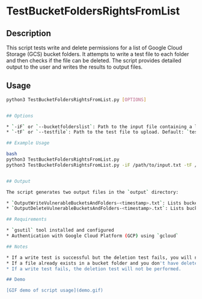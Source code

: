 # TestBucketFoldersRightsFromList

## Description

This script tests write and delete permissions for a list of Google Cloud Storage (GCS) bucket folders. It attempts to write a test file to each folder and then checks if the file can be deleted. The script provides detailed output to the user and writes the results to output files.

## Usage

```bash
python3 TestBucketFoldersRightsFromList.py [OPTIONS]


## Options

* `-iF` or `--bucketfolderslist`: Path to the input file containing a list of bucket folders, one per line. Default: `FoldersList.txt`
* `-tF` or `--testfile`: Path to the test file to upload. Default: `testfile`

## Example Usage

bash
python3 TestBucketFoldersRightsFromList.py
python3 TestBucketFoldersRightsFromList.py -iF /path/to/input.txt -tF /path/to/testfile.txt


## Output

The script generates two output files in the `output` directory:

* `OutputWriteVulnerableBucketsAndFolders-<timestamp>.txt`: Lists bucket folders with write vulnerabilities
* `OutputDeleteVulnerableBucketsAndFolders-<timestamp>.txt`: Lists bucket folders with delete vulnerabilities

## Requirements

* `gsutil` tool installed and configured
* Authentication with Google Cloud Platform (GCP) using `gcloud`

## Notes

* If a write test is successful but the deletion test fails, you will need to manually clean up the test files from the GCS console or using `gsutil`.
* If a file already exists in a bucket folder and you don't have delete permissions, the write test may not report accurate results.
* If a write test fails, the deletion test will not be performed.

## Demo

[GIF demo of script usage](demo.gif)
